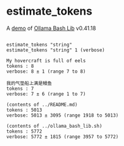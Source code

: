 # estimate_tokens

A [demo](../README.md#demos) of [Ollama Bash Lib](https://github.com/attogram/ollama-bash-lib) v0.41.18
```

estimate_tokens "string"
estimate_tokens "string" 1 (verbose)

My hovercraft is full of eels
tokens : 8
verbose: 8 ± 1 (range 7 to 8)

我的气垫船上满是鳗鱼
tokens : 7
verbose: 7 ± 6 (range 1 to 7)

(contents of ../README.md)
tokens : 5013
verbose: 5013 ± 3095 (range 1918 to 5013)

(contents of ../ollama_bash_lib.sh)
tokens : 5772
verbose: 5772 ± 1815 (range 3957 to 5772)
```
